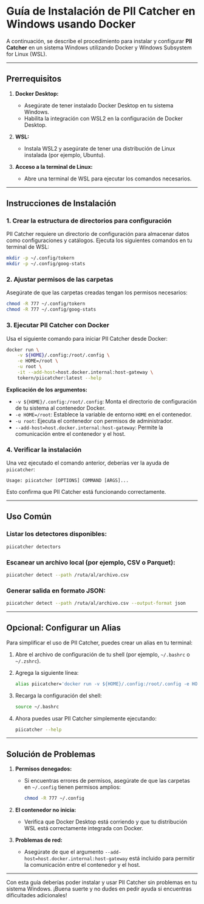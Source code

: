 # Guía de Instalación de PII Catcher en Windows usando Docker

A continuación, se describe el procedimiento para instalar y configurar **PII Catcher** en un sistema Windows utilizando Docker y Windows Subsystem for Linux (WSL).

---

## **Prerrequisitos**

1. **Docker Desktop:**
   - Asegúrate de tener instalado Docker Desktop en tu sistema Windows.
   - Habilita la integración con WSL2 en la configuración de Docker Desktop.

2. **WSL:**
   - Instala WSL2 y asegúrate de tener una distribución de Linux instalada (por ejemplo, Ubuntu).

3. **Acceso a la terminal de Linux:**
   - Abre una terminal de WSL para ejecutar los comandos necesarios.

---

## **Instrucciones de Instalación**

### 1. Crear la estructura de directorios para configuración

PII Catcher requiere un directorio de configuración para almacenar datos como configuraciones y catálogos. Ejecuta los siguientes comandos en tu terminal de WSL:

```bash
mkdir -p ~/.config/tokern
mkdir -p ~/.config/goog-stats
```

### 2. Ajustar permisos de las carpetas

Asegúrate de que las carpetas creadas tengan los permisos necesarios:

```bash
chmod -R 777 ~/.config/tokern
chmod -R 777 ~/.config/goog-stats
```

### 3. Ejecutar PII Catcher con Docker

Usa el siguiente comando para iniciar PII Catcher desde Docker:

```bash
docker run \
    -v ${HOME}/.config:/root/.config \
    -e HOME=/root \
    -u root \
    -it --add-host=host.docker.internal:host-gateway \
    tokern/piicatcher:latest --help
```

**Explicación de los argumentos:**
- `-v ${HOME}/.config:/root/.config`: Monta el directorio de configuración de tu sistema al contenedor Docker.
- `-e HOME=/root`: Establece la variable de entorno `HOME` en el contenedor.
- `-u root`: Ejecuta el contenedor con permisos de administrador.
- `--add-host=host.docker.internal:host-gateway`: Permite la comunicación entre el contenedor y el host.

### 4. Verificar la instalación

Una vez ejecutado el comando anterior, deberías ver la ayuda de `piicatcher`:

```text
Usage: piicatcher [OPTIONS] COMMAND [ARGS]...
```
Esto confirma que PII Catcher está funcionando correctamente.

---

## **Uso Común**

### Listar los detectores disponibles:
```bash
piicatcher detectors
```

### Escanear un archivo local (por ejemplo, CSV o Parquet):
```bash
piicatcher detect --path /ruta/al/archivo.csv
```

### Generar salida en formato JSON:
```bash
piicatcher detect --path /ruta/al/archivo.csv --output-format json
```

---

## **Opcional: Configurar un Alias**

Para simplificar el uso de PII Catcher, puedes crear un alias en tu terminal:

1. Abre el archivo de configuración de tu shell (por ejemplo, `~/.bashrc` o `~/.zshrc`).
2. Agrega la siguiente línea:

   ```bash
   alias piicatcher='docker run -v ${HOME}/.config:/root/.config -e HOME=/root -u root -it --add-host=host.docker.internal:host-gateway tokern/piicatcher:latest'
   ```
3. Recarga la configuración del shell:

   ```bash
   source ~/.bashrc
   ```
4. Ahora puedes usar PII Catcher simplemente ejecutando:

   ```bash
   piicatcher --help
   ```

---

## **Solución de Problemas**

1. **Permisos denegados:**
   - Si encuentras errores de permisos, asegúrate de que las carpetas en `~/.config` tienen permisos amplios:
     ```bash
     chmod -R 777 ~/.config
     ```

2. **El contenedor no inicia:**
   - Verifica que Docker Desktop está corriendo y que tu distribución WSL está correctamente integrada con Docker.

3. **Problemas de red:**
   - Asegúrate de que el argumento `--add-host=host.docker.internal:host-gateway` está incluido para permitir la comunicación entre el contenedor y el host.

---

Con esta guía deberías poder instalar y usar PII Catcher sin problemas en tu sistema Windows. ¡Buena suerte y no dudes en pedir ayuda si encuentras dificultades adicionales!

